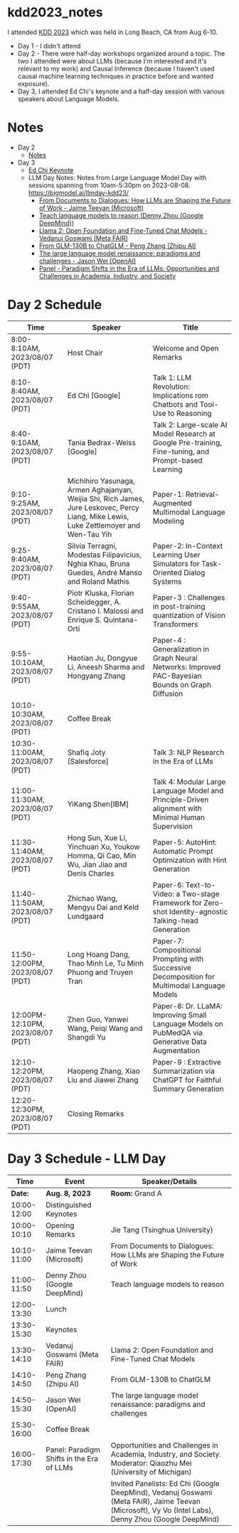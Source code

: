 # kdd2023_notes

I attended [KDD 2023](https://kdd.org/kdd2023/) which was held in Long Beach, CA from Aug 6-10. 
- Day 1 - I didn't attend
- Day 2 - There were half-day workshops organized around a topic. The two I attended were about LLMs (because I'm interested and it's relevant to my work) and Causal Inference (because I haven't used causal machine learning techniques in practice before and wanted exposure).
- Day 3, I attended Ed Chi's keynote and a half-day session with various speakers about Language Models.

# Notes

- Day 2
    - [Notes](./day2/day2_all.md)
- Day 3 
    - [Ed Chi Keynote](./day3/ed_chi_keynote.md)
    - LLM Day Notes: Notes from Large Language Model Day with sessions spanning from 10am-5:30pm on 2023-08-08. <https://bigmodel.ai/llmday-kdd23/>
        - [From Documents to Dialogues: How LLMs are Shaping the Future of Work - Jaime Teevan (Microsoft)](./day3/llm_day_jaime_teevan.md)
        - [Teach language models to reason (Denny Zhou (Google DeepMind))](./day3/llm_day_denny_zhou.md)
        - [Llama 2: Open Foundation and Fine-Tuned Chat Models - Vedanuj Goswami (Meta FAIR)](./day3/llm_day_vedanuj.md)
        - [From GLM-130B to ChatGLM - Peng Zhang (Zhipu AI)](./day3/llm_day_peng_zheng.md)
        - [The large language model renaissance: paradigms and challenges - Jason Wei (OpenAI)](./day3/llm_day_jason_wei.md)
        - [Panel - Paradigm Shifts in the Era of LLMs: Opportunities and Challenges in Academia, Industry, and Society](./day3/llm_day_panel.md)


# Day 2 Schedule

| Time                          | Speaker                                                                                               | Title                                                                                                                         |
|-------------------------------|-------------------------------------------------------------------------------------------------------|-------------------------------------------------------------------------------------------------------------------------------|
| 8:00-8:10AM, 2023/08/07 (PDT) | Host Chair                                                                                            | Welcome and Open Remarks                                                                                                      |
| 8:10-8:40AM, 2023/08/07 (PDT) | Ed Chi [Google]                                                                                       | Talk 1: LLM Revolution: Implications rom Chatbots and Tool-Use to Reasoning |
| 8:40-9:10AM, 2023/08/07 (PDT) | Tania Bedrax-Weiss [Google]                                                                           | Talk 2: Large-scale AI Model Research at Google Pre-training, Fine-tuning, and Prompt-based Learning                          |
| 9:10-9:25AM, 2023/08/07 (PDT) | Michihiro Yasunaga, Armen Aghajanyan, Weijia Shi, Rich James, Jure Leskovec, Percy Liang, Mike Lewis, Luke Zettlemoyer and Wen-Tau Yih | Paper-1: Retrieval-Augmented Multimodal Language Modeling                                                                    |
| 9:25-9:40AM, 2023/08/07 (PDT) | Silvia Terragni, Modestas Filipavicius, Nghia Khau, Bruna Guedes, André Manso and Roland Mathis      | Paper-2: In-Context Learning User Simulators for Task-Oriented Dialog Systems                                                 |
| 9:40-9:55AM, 2023/08/07 (PDT) | Piotr Kluska, Florian Scheidegger, A. Cristano I. Malossi and Enrique S. Quintana-Ortí                | Paper-3 : Challenges in post-training quantization of Vision Transformers                                                     |
| 9:55-10:10AM, 2023/08/07 (PDT) | Haotian Ju, Dongyue Li, Aneesh Sharma and Hongyang Zhang                                             | Paper-4 : Generalization in Graph Neural Networks: Improved PAC-Bayesian Bounds on Graph Diffusion                            |
| 10:10-10:30AM, 2023/08/07 (PDT) | Coffee Break                                                                                        |                                                                                                                               |
| 10:30-11:00AM, 2023/08/07 (PDT) | Shafiq Joty [Salesforce]                                                                              | Talk 3: NLP Research in the Era of LLMs                                                                                       |
| 11:00-11:30AM, 2023/08/07 (PDT) | YiKang Shen[IBM]                                                                                      | Talk 4: Modular Large Language Model and Principle-Driven alignment with Minimal Human Supervision                            |
| 11:30-11:40AM, 2023/08/07 (PDT) | Hong Sun, Xue Li, Yinchuan Xu, Youkow Homma, Qi Cao, Min Wu, Jian Jiao and Denis Charles             | Paper-5: AutoHint: Automatic Prompt Optimization with Hint Generation                                                         |
| 11:40-11:50AM, 2023/08/07 (PDT) | Zhichao Wang, Mengyu Dai and Keld Lundgaard                                                          | Paper-6: Text-to-Video: a Two-stage Framework for Zero-shot Identity-agnostic Talking-head Generation                         |
| 11:50-12:00PM, 2023/08/07 (PDT) | Long Hoang Dang, Thao Minh Le, Tu Minh Phuong and Truyen Tran                                        | Paper-7: Compositional Prompting with Successive Decomposition for Multimodal Language Models                                 |
| 12:00PM-12:10PM, 2023/08/07 (PDT) | Zhen Guo, Yanwei Wang, Peiqi Wang and Shangdi Yu                                                     | Paper-8: Dr. LLaMA: Improving Small Language Models on PubMedQA via Generative Data Augmentation                              |
| 12:10-12:20PM, 2023/08/07 (PDT) | Haopeng Zhang, Xiao Liu and Jiawei Zhang                                                              | Paper-9 : Extractive Summarization via ChatGPT for Faithful Summary Generation                                                |
| 12:20-12:30PM, 2023/08/07 (PDT) | Closing Remarks                                                                                      |                                                                                                                               |

# Day 3 Schedule - LLM Day

| Time         | Event                                              | Speaker/Details                                                                                                 |
|--------------|----------------------------------------------------|------------------------------------------------------------------------------------------------------------------|
| **Date:**    | **Aug. 8, 2023**                                   | **Room:** Grand A                                                                                               |
| 10:00-12:00  | Distinguished Keynotes                             |                                                                                                                  |
| 10:00-10:10  | Opening Remarks                                    | Jie Tang (Tsinghua University)                                                                                   |
| 10:10-11:00  | Jaime Teevan (Microsoft)                           | From Documents to Dialogues: How LLMs are Shaping the Future of Work                                             |
| 11:00-11:50  | Denny Zhou (Google DeepMind)                       | Teach language models to reason                                                                                  |
| 12:00-13:30  | Lunch                                              |                                                                                                                  |
| 13:30-15:30  | Keynotes                                           |                                                                                                                  |
| 13:30-14:10  | Vedanuj Goswami (Meta FAIR)                        | Llama 2: Open Foundation and Fine-Tuned Chat Models                                                              |
| 14:10-14:50  | Peng Zhang (Zhipu AI)                              | From GLM-130B to ChatGLM                                                                                         |
| 14:50-15:30  | Jason Wei (OpenAI)                                 | The large language model renaissance: paradigms and challenges                                                   |
| 15:30-16:00  | Coffee Break                                       |                                                                                                                  |
| 16:00-17:30  | Panel: Paradigm Shifts in the Era of LLMs          | Opportunities and Challenges in Academia, Industry, and Society. Moderator: Qiaozhu Mei (University of Michigan)  |
|              |                                                    | Invited Panelists: Ed Chi (Google DeepMind), Vedanuj Goswami (Meta FAIR), Jaime Teevan (Microsoft), Vy Vo (Intel Labs), Denny Zhou (Google DeepMind) |
